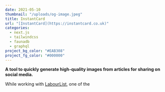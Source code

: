 ```yaml
---
date: 2021-05-10
thumbnail: "/uploads/og-image.jpeg"
title: InstantCard
url: "[InstantCard](https://instantcard.co.uk)"
categories:
  - next.js
  - tailwindcss
  - faunadb
  - graphql
project_bg_color: "#EAB308"
project_fg_color: "#000000"
---
```


**A tool to quickly generate high-quality images from articles for sharing on social media.**

While working with [LabourList](https://labourlist.org), one of the
